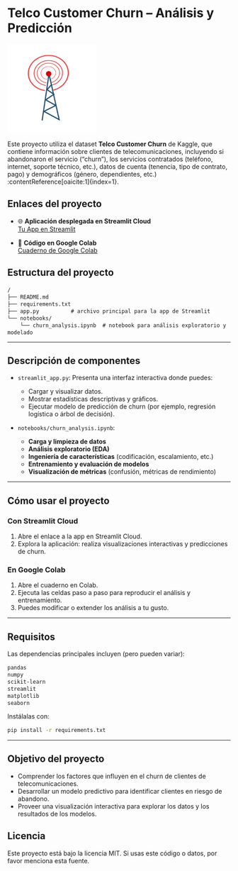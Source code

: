 # Telco Customer Churn – Análisis y Predicción

<img src="images/logo.png" alt="Girl in a jacket" width="200" >


Este proyecto utiliza el dataset **Telco Customer Churn** de Kaggle, que contiene información sobre clientes de telecomunicaciones, incluyendo si abandonaron el servicio (“churn”), los servicios contratados (teléfono, internet, soporte técnico, etc.), datos de cuenta (tenencia, tipo de contrato, pago) y demográficos (género, dependientes, etc.) :contentReference[oaicite:1]{index=1}.


##  Enlaces del proyecto

- 🌐 **Aplicación desplegada en Streamlit Cloud**  
  [Tu App en Streamlit](link_a_tu_app_streamlit)

- 📓 **Código en Google Colab**  
  [Cuaderno de Google Colab](link_a_tu_colab)



##  Estructura del proyecto

```text
/
├── README.md
├── requirements.txt
├── app.py          # archivo principal para la app de Streamlit
└── notebooks/
    └── churn_analysis.ipynb  # notebook para análisis exploratorio y modelado
````

---

## Descripción de componentes

* `streamlit_app.py`:
  Presenta una interfaz interactiva donde puedes:

  * Cargar y visualizar datos.
  * Mostrar estadísticas descriptivas y gráficos.
  * Ejecutar modelo de predicción de churn (por ejemplo, regresión logística o árbol de decisión).

* `notebooks/churn_analysis.ipynb`:

  * **Carga y limpieza de datos**
  * **Análisis exploratorio (EDA)**
  * **Ingeniería de características** (codificación, escalamiento, etc.)
  * **Entrenamiento y evaluación de modelos**
  * **Visualización de métricas** (confusión, métricas de rendimiento)

---

## Cómo usar el proyecto

### Con Streamlit Cloud

1. Abre el enlace a la app en Streamlit Cloud.
2. Explora la aplicación: realiza visualizaciones interactivas y predicciones de churn.

### En Google Colab

1. Abre el cuaderno en Colab.
2. Ejecuta las celdas paso a paso para reproducir el análisis y entrenamiento.
3. Puedes modificar o extender los análisis a tu gusto.

---

## Requisitos

Las dependencias principales incluyen (pero pueden variar):

```text
pandas
numpy
scikit-learn
streamlit
matplotlib
seaborn
```

Instálalas con:

```bash
pip install -r requirements.txt
```

---

## Objetivo del proyecto

* Comprender los factores que influyen en el churn de clientes de telecomunicaciones.
* Desarrollar un modelo predictivo para identificar clientes en riesgo de abandono.
* Proveer una visualización interactiva para explorar los datos y los resultados de los modelos.



## Licencia

Este proyecto está bajo la licencia MIT. Si usas este código o datos, por favor menciona esta fuente.
